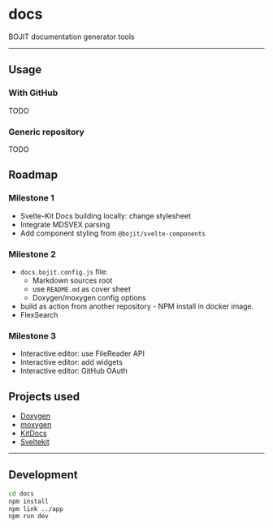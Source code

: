 # docs
BOJIT documentation generator tools

---

## Usage

### With GitHub

TODO

### Generic repository

TODO

## Roadmap

### Milestone 1

- Svelte-Kit Docs building locally: change stylesheet
- Integrate MDSVEX parsing
- Add component styling from `@bojit/svelte-components`

### Milestone 2

- `docs.bojit.config.js` file:
    - Markdown sources root
    - use `README.md` as cover sheet
    - Doxygen/moxygen config options
- build as action from another repository - NPM install in docker image.
- FlexSearch

### Milestone 3

- Interactive editor: use FileReader API
- Interactive editor: add widgets
- Interactive editor: GitHub OAuth

## Projects used

- [Doxygen](https://www.doxygen.nl/)
- [moxygen](https://github.com/sourcey/moxygen)
- [KitDocs](https://github.com/svelteness/kit-docs)
- [Sveltekit](https://kit.svelte.dev)

---

## Development

```bash
cd docs
npm install
npm link ../app
npm run dev
```
